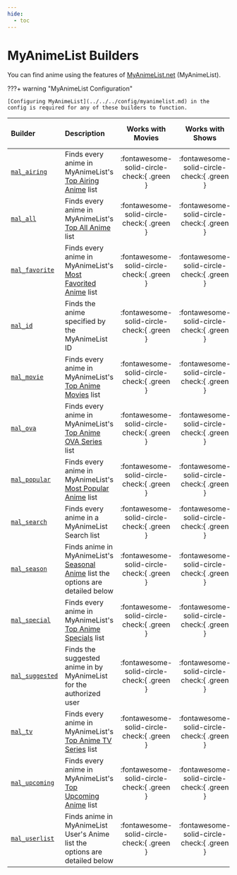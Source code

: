 ```yaml
---
hide:
  - toc
---
```

# MyAnimeList Builders

You can find anime using the features of [MyAnimeList.net](https://myanimelist.net/) (MyAnimeList).

???+ warning "MyAnimeList Configuration"

    [Configuring MyAnimeList](../../../config/myanimelist.md) in the config is required for any of these builders to function.

| Builder                             | Description                                                                                                             |             Works with Movies              |              Works with Shows              |    Works with Playlists and Custom Sort    |
|:------------------------------------|:------------------------------------------------------------------------------------------------------------------------|:------------------------------------------:|:------------------------------------------:|:------------------------------------------:|
| [`mal_airing`](airing.md)           | Finds every anime in MyAnimeList's [Top Airing Anime](https://myanimelist.net/topanime.php?type=airing) list            | :fontawesome-solid-circle-check:{ .green } | :fontawesome-solid-circle-check:{ .green } | :fontawesome-solid-circle-check:{ .green } |
| [`mal_all`](all.md)                 | Finds every anime in MyAnimeList's [Top All Anime](https://myanimelist.net/topanime.php) list                           | :fontawesome-solid-circle-check:{ .green } | :fontawesome-solid-circle-check:{ .green } | :fontawesome-solid-circle-check:{ .green } | 
| [`mal_favorite`](favorite.md)       | Finds every anime in MyAnimeList's [Most Favorited Anime](https://myanimelist.net/topanime.php?type=favorite) list      | :fontawesome-solid-circle-check:{ .green } | :fontawesome-solid-circle-check:{ .green } | :fontawesome-solid-circle-check:{ .green } |
| [`mal_id`](id.md)                   | Finds the anime specified by the MyAnimeList ID                                                                         | :fontawesome-solid-circle-check:{ .green } | :fontawesome-solid-circle-check:{ .green } |  :fontawesome-solid-circle-xmark:{ .red }  |
| [`mal_movie`](movie.md)             | Finds every anime in MyAnimeList's [Top Anime Movies](https://myanimelist.net/topanime.php?type=movie) list             | :fontawesome-solid-circle-check:{ .green } | :fontawesome-solid-circle-check:{ .green } | :fontawesome-solid-circle-check:{ .green } |
| [`mal_ova`](ova.md)                 | Finds every anime in MyAnimeList's [Top Anime OVA Series](https://myanimelist.net/topanime.php?type=ova) list           | :fontawesome-solid-circle-check:{ .green } | :fontawesome-solid-circle-check:{ .green } | :fontawesome-solid-circle-check:{ .green } |
| [`mal_popular`](popular.md)         | Finds every anime in MyAnimeList's [Most Popular Anime](https://myanimelist.net/topanime.php?type=bypopularity) list    | :fontawesome-solid-circle-check:{ .green } | :fontawesome-solid-circle-check:{ .green } | :fontawesome-solid-circle-check:{ .green } |
| [`mal_search`](search.md)           | Finds every anime in a MyAnimeList Search list                                                                          | :fontawesome-solid-circle-check:{ .green } | :fontawesome-solid-circle-check:{ .green } | :fontawesome-solid-circle-check:{ .green } | 
| [`mal_season`](season.md)           | Finds anime in MyAnimeList's [Seasonal Anime](https://myanimelist.net/anime/season) list the options are detailed below | :fontawesome-solid-circle-check:{ .green } | :fontawesome-solid-circle-check:{ .green } | :fontawesome-solid-circle-check:{ .green } |
| [`mal_special`](special.md)         | Finds every anime in MyAnimeList's [Top Anime Specials](https://myanimelist.net/topanime.php?type=special) list         | :fontawesome-solid-circle-check:{ .green } | :fontawesome-solid-circle-check:{ .green } | :fontawesome-solid-circle-check:{ .green } |
| [`mal_suggested`](suggested.md)     | Finds the suggested anime in by MyAnimeList for the authorized user                                                     | :fontawesome-solid-circle-check:{ .green } | :fontawesome-solid-circle-check:{ .green } | :fontawesome-solid-circle-check:{ .green } |
| [`mal_tv`](tv.md)                   | Finds every anime in MyAnimeList's [Top Anime TV Series](https://myanimelist.net/topanime.php?type=tv) list             | :fontawesome-solid-circle-check:{ .green } | :fontawesome-solid-circle-check:{ .green } | :fontawesome-solid-circle-check:{ .green } |
| [`mal_upcoming`](upcoming.md)       | Finds every anime in MyAnimeList's [Top Upcoming Anime](https://myanimelist.net/topanime.php?type=upcoming) list        | :fontawesome-solid-circle-check:{ .green } | :fontawesome-solid-circle-check:{ .green } | :fontawesome-solid-circle-check:{ .green } |
| [`mal_userlist`](userlist.md)       | Finds anime in MyAnimeList User's Anime list the options are detailed below                                             | :fontawesome-solid-circle-check:{ .green } | :fontawesome-solid-circle-check:{ .green } | :fontawesome-solid-circle-check:{ .green } |

